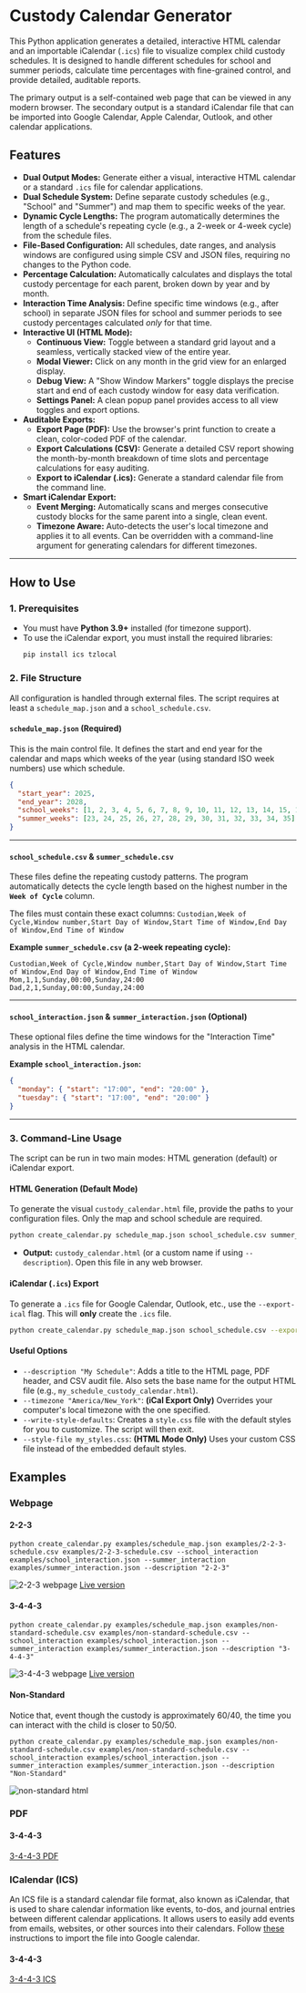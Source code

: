# Custody Calendar Generator

This Python application generates a detailed, interactive HTML calendar and an importable iCalendar (`.ics`) file to visualize complex child custody schedules. It is designed to handle different schedules for school and summer periods, calculate time percentages with fine-grained control, and provide detailed, auditable reports.

The primary output is a self-contained web page that can be viewed in any modern browser. The secondary output is a standard iCalendar file that can be imported into Google Calendar, Apple Calendar, Outlook, and other calendar applications.

## Features

  * **Dual Output Modes:** Generate either a visual, interactive HTML calendar or a standard `.ics` file for calendar applications.
  * **Dual Schedule System:** Define separate custody schedules (e.g., "School" and "Summer") and map them to specific weeks of the year.
  * **Dynamic Cycle Lengths:** The program automatically determines the length of a schedule's repeating cycle (e.g., a 2-week or 4-week cycle) from the schedule files.
  * **File-Based Configuration:** All schedules, date ranges, and analysis windows are configured using simple CSV and JSON files, requiring no changes to the Python code.
  * **Percentage Calculation:** Automatically calculates and displays the total custody percentage for each parent, broken down by year and by month.
  * **Interaction Time Analysis:** Define specific time windows (e.g., after school) in separate JSON files for school and summer periods to see custody percentages calculated *only* for that time.
  * **Interactive UI (HTML Mode):**
      * **Continuous View:** Toggle between a standard grid layout and a seamless, vertically stacked view of the entire year.
      * **Modal Viewer:** Click on any month in the grid view for an enlarged display.
      * **Debug View:** A "Show Window Markers" toggle displays the precise start and end of each custody window for easy data verification.
      * **Settings Panel:** A clean popup panel provides access to all view toggles and export options.
  * **Auditable Exports:**
      * **Export Page (PDF):** Use the browser's print function to create a clean, color-coded PDF of the calendar.
      * **Export Calculations (CSV):** Generate a detailed CSV report showing the month-by-month breakdown of time slots and percentage calculations for easy auditing.
      * **Export to iCalendar (.ics):** Generate a standard calendar file from the command line.
  * **Smart iCalendar Export:**
      * **Event Merging:** Automatically scans and merges consecutive custody blocks for the same parent into a single, clean event.
      * **Timezone Aware:** Auto-detects the user's local timezone and applies it to all events. Can be overridden with a command-line argument for generating calendars for different timezones.

-----

## How to Use

### 1\. Prerequisites

  * You must have **Python 3.9+** installed (for timezone support).
  * To use the iCalendar export, you must install the required libraries:
    ```sh
    pip install ics tzlocal
    ```

### 2\. File Structure

All configuration is handled through external files. The script requires at least a `schedule_map.json` and a `school_schedule.csv`.

#### **`schedule_map.json` (Required)**

This is the main control file. It defines the start and end year for the calendar and maps which weeks of the year (using standard ISO week numbers) use which schedule.

```json
{
  "start_year": 2025,
  "end_year": 2028,
  "school_weeks": [1, 2, 3, 4, 5, 6, 7, 8, 9, 10, 11, 12, 13, 14, 15, 16, 17, 18, 19, 20, 21, 22, 36, 37, 38, 39, 40, 41, 42, 43, 44, 45, 46, 47, 48, 49, 50, 51, 52],
  "summer_weeks": [23, 24, 25, 26, 27, 28, 29, 30, 31, 32, 33, 34, 35]
}
```

-----

#### **`school_schedule.csv` & `summer_schedule.csv`**

These files define the repeating custody patterns. The program automatically detects the cycle length based on the highest number in the **`Week of Cycle`** column.

The files must contain these exact columns:
`Custodian,Week of Cycle,Window number,Start Day of Window,Start Time of Window,End Day of Window,End Time of Window`

**Example `summer_schedule.csv` (a 2-week repeating cycle):**

```csv
Custodian,Week of Cycle,Window number,Start Day of Window,Start Time of Window,End Day of Window,End Time of Window
Mom,1,1,Sunday,00:00,Sunday,24:00
Dad,2,1,Sunday,00:00,Sunday,24:00
```

-----

#### **`school_interaction.json` & `summer_interaction.json` (Optional)**

These optional files define the time windows for the "Interaction Time" analysis in the HTML calendar.

**Example `school_interaction.json`:**

```json
{
  "monday": { "start": "17:00", "end": "20:00" },
  "tuesday": { "start": "17:00", "end": "20:00" }
}
```

-----

### 3\. Command-Line Usage

The script can be run in two main modes: HTML generation (default) or iCalendar export.

#### **HTML Generation (Default Mode)**

To generate the visual `custody_calendar.html` file, provide the paths to your configuration files. Only the map and school schedule are required.

```sh
python create_calendar.py schedule_map.json school_schedule.csv summer_schedule.csv
```

  * **Output:** `custody_calendar.html` (or a custom name if using `--description`). Open this file in any web browser.

#### **iCalendar (`.ics`) Export**

To generate a `.ics` file for Google Calendar, Outlook, etc., use the `--export-ical` flag. This will **only** create the `.ics` file.

```sh
python create_calendar.py schedule_map.json school_schedule.csv --export-ical "My Calendar.ics"
```

#### **Useful Options**

  * `--description "My Schedule"`: Adds a title to the HTML page, PDF header, and CSV audit file. Also sets the base name for the output HTML file (e.g., `my_schedule_custody_calendar.html`).
  * `--timezone "America/New_York"`: **(iCal Export Only)** Overrides your computer's local timezone with the one specified.
  * `--write-style-defaults`: Creates a `style.css` file with the default styles for you to customize. The script will then exit.
  * `--style-file my_styles.css`: **(HTML Mode Only)** Uses your custom CSS file instead of the embedded default styles.

## Examples

### Webpage

#### 2-2-3

`python create_calendar.py examples/schedule_map.json examples/2-2-3-schedule.csv examples/2-2-3-schedule.csv --school_interaction examples/school_interaction.json --summer_interaction examples/summer_interaction.json --description "2-2-3"`

![2-2-3 webpage](examples/2-2-3-webpage.jpg)
[Live version](https://divorce-family-tools.github.io/CustodyCalendarGenerator/2-2-3_custody_calendar.html)

#### 3-4-4-3

`python create_calendar.py examples/schedule_map.json examples/non-standard-schedule.csv examples/non-standard-schedule.csv --school_interaction examples/school_interaction.json --summer_interaction examples/summer_interaction.json --description "3-4-4-3"`

![3-4-4-3 webpage](examples/3-4-4-3-webpage.jpg)
[Live version](https://divorce-family-tools.github.io/CustodyCalendarGenerator/3-4-4-3_custody_calendar.html)

#### Non-Standard

Notice that, event though the custody is approximately 60/40, the time you can interact with the child is closer to 50/50.

`python create_calendar.py examples/schedule_map.json examples/non-standard-schedule.csv examples/non-standard-schedule.csv --school_interaction examples/school_interaction.json --summer_interaction examples/summer_interaction.json --description "Non-Standard"`

![non-standard html](examples/non-standard-webpage.jpg)

### PDF

#### 3-4-4-3

[3-4-4-3 PDF](examples/3-4-4-3.pdf)

### ICalendar (ICS)

An ICS file is a standard calendar file format, also known as iCalendar, that is used to share calendar information like events, to-dos, and journal entries between different calendar applications. It allows users to easily add events from emails, websites, or other sources into their calendars. Follow [these](Docs/ImportICSIntoGoogleCalendar.md) instructions to import the file into Google calendar. 

#### 3-4-4-3

[3-4-4-3 ICS](examples/3-4-4-3.ICS)

